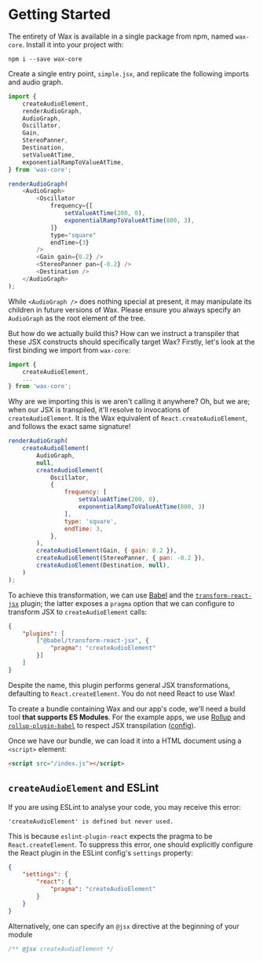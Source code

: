 # Getting Started

The entirety of Wax is available in a single package from npm, named `wax-core`. Install it into your project with:

```shell
npm i --save wax-core
```

Create a single entry point, `simple.jsx`, and replicate the following imports and audio graph.

```js
import {
    createAudioElement,
    renderAudioGraph,
    AudioGraph,
    Oscillator,
    Gain,
    StereoPanner,
    Destination,
    setValueAtTime,
    exponentialRampToValueAtTime,
} from 'wax-core';

renderAudioGraph(
    <AudioGraph>
        <Oscillator
            frequency={[
                setValueAtTime(200, 0),
                exponentialRampToValueAtTime(800, 3),
            ]}
            type="square"
            endTime={3}
        />
        <Gain gain={0.2} />
        <StereoPanner pan={-0.2} />
        <Destination />
    </AudioGraph>
);
```

While `<AudioGraph />` does nothing special at present, it may manipulate its children in future versions of Wax. Please ensure you always specify an `AudioGraph` as the root element of the tree.

But how do we actually build this? How can we instruct a transpiler that these JSX constructs should specifically target Wax? Firstly, let's look at the first binding we import from `wax-core`:

```js
import {
    createAudioElement,
    ...
} from 'wax-core';
```

Why are we importing this is we aren't calling it anywhere? Oh, but we are; when our JSX is transpiled, it'll resolve to invocations of `createAudioElement`. It is the Wax equivalent of `React.createAudioElement`, and follows the exact same signature!

```js
renderAudioGraph(
    createAudioElement(
        AudioGraph,
        null,
        createAudioElement(
            Oscillator,
            {
                frequency: [
                    setValueAtTime(200, 0),
                    exponentialRampToValueAtTime(800, 3)
                ],
                type: 'square',
                endTime: 3,
            },
        ),
        createAudioElement(Gain, { gain: 0.2 }),
        createAudioElement(StereoPanner, { pan: -0.2 }),
        createAudioElement(Destination, null),
    )
);
```

To achieve this transformation, we can use [Babel](https://babeljs.io) and the [`transform-react-jsx`](https://babeljs.io/docs/en/babel-plugin-transform-react-jsx) plugin; the latter exposes a `pragma` option that we can configure to transform JSX to `createAudioElement` calls:

```json
{
    "plugins": [
        ["@babel/transform-react-jsx", {
            "pragma": "createAudioElement"
        }]
    ]
}
```

Despite the name, this plugin performs general JSX transformations, defaulting to `React.createElement`. You do not need React to use Wax!

To create a bundle containing Wax and our app's code, we'll need a build tool **that supports ES Modules**. For the example apps, we use [Rollup](https://rollupjs.org/) and [`rollup-plugin-babel`](https://github.com/rollup/rollup-plugin-babel) to respect JSX transpilation ([config](https://github.com/jamesseanwright/wax/blob/master/rollup.config.js)).

Once we have our bundle, we can load it into a HTML document using a `<script>` element:

```html
<script src="/index.js"></script>
```

## `createAudioElement` and ESLint

If you are using ESLint to analyse your code, you may receive this error:

```
'createAudioElement' is defined but never used.
```

This is because `eslint-plugin-react` expects the pragma to be `React.createElement`. To suppress this error, one should explicitly configure the React plugin in the ESLint config's `settings` property:

```json
{
    "settings": {
        "react": {
            "pragma": "createAudioElement"
        }
    }
}
```

Alternatively, one can specify an `@jsx` directive at the beginning of your module

```js
/** @jsx createAudioElement */
```
